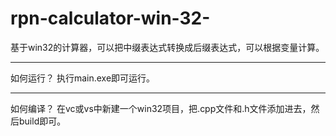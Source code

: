 # rpn-calculator-win-32-
基于win32的计算器，可以把中缀表达式转换成后缀表达式，可以根据变量计算。

---

如何运行？
执行main.exe即可运行。

---

如何编译？
在vc或vs中新建一个win32项目，把.cpp文件和.h文件添加进去，然后build即可。


